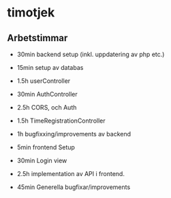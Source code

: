 # timotjek

## Arbetstimmar

- 30min backend setup (inkl. uppdatering av php etc.) 
- 15min setup av databas
- 1.5h userController  
- 30min AuthController
- 2.5h CORS, och Auth 
- 1.5h TimeRegistrationController
- 1h bugfixxing/improvements av backend

- 5min frontend Setup
- 30min Login view
- 2.5h implementation av API i frontend. 
- 45min Generella bugfixar/improvements